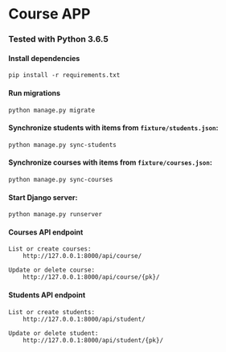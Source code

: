# Course APP

### Tested with Python 3.6.5 

#### Install dependencies
```
pip install -r requirements.txt
```

#### Run migrations
```
python manage.py migrate
```


#### Synchronize students with items from `fixture/students.json`:
```
python manage.py sync-students
```

#### Synchronize courses with items from `fixture/courses.json`:
```
python manage.py sync-courses
```

#### Start Django server:
``` 
python manage.py runserver
```

#### Courses API endpoint
```
List or create courses:
    http://127.0.0.1:8000/api/course/

Update or delete course:
    http://127.0.0.1:8000/api/course/{pk}/
```

#### Students API endpoint
```
List or create students:
    http://127.0.0.1:8000/api/student/

Update or delete student:
    http://127.0.0.1:8000/api/student/{pk}/
```